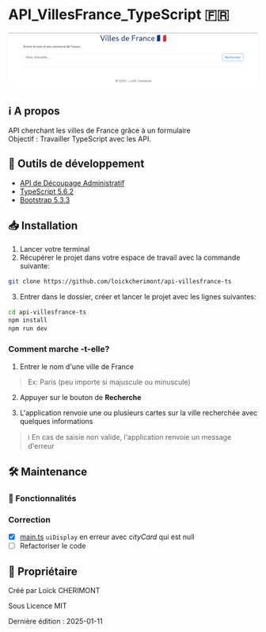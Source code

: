 # API_VillesFrance_TypeScript :fr:

<!-- replace this sample image by an app screenshot -->
![Avant gout de l'appli.](/github/main-screen.png)


## :information_source: A propos  

API cherchant les villes de France grâce à un formulaire  
Objectif : Travailler TypeScript avec les API.


## :wrench: Outils de développement
- [API de Découpage Administratif](https://api.gouv.fr/documentation/api-geo 'Site officiel des API du Gouvernement Français')
- [TypeScript 5.6.2](https://www.typescriptlang.org/ 'Site officiel de TypeScript') 
- [Bootstrap 5.3.3](https://getbootstrap.com/ 'Site officiel de Bootstrap')


<!-- ### Prérequis -->


## :inbox_tray: Installation

1. Lancer votre terminal
2. Récupérer le projet dans votre espace de travail avec la commande suivante:
```bash
git clone https://github.com/loickcherimont/api-villesfrance-ts
```
3. Entrer dans le dossier, créer et lancer le projet avec les lignes suivantes:
```bash
cd api-villesfrance-ts
npm install
npm run dev
```


### Comment marche -t-elle?

1. Entrer le nom d'une ville de France

> Ex: Paris (peu importe si majuscule ou minuscule)

2. Appuyer sur le bouton de **Recherche**

3. L'application renvoie une ou plusieurs cartes sur la ville recherchée avec quelques informations

> :information_source: En cas de saisie non valide, l'application renvoie un message d'erreur

## :hammer_and_wrench: Maintenance
### :rocket: Fonctionnalités

### Correction
- [x] [main.ts](./src/main.ts) `uiDisplay` en erreur avec *cityCard* qui est null
- [ ] Refactoriser le code
<!-- 

FOR NEXT UPDATES! (March 2025)
### API en elle-même :gear:
- mettre une image de la ville dans le cadre (autre APi?)
- Implémenter un mode dark
- Mettre en carré/grille les résultats
- remplacer le message rouge agressif par un message doux "Aucune ville retrouvée. Réessayer" à la place des grilles si les résultats sont vides
- Si l'APi n'est pas joignable afficher un message à l'utilisateur

- [ ] Si en France, afficher par défaut la ville de l'utilisateur

#### Prioritaires :warning:
- [ ] Permettre à l'utilisateur d'entrer des valeurs sans accents

### Structurer le code
- [ ] Scinder la fonction `getCityInformations` en d'autres fonctions (trop de logiques!)


 -->


## :key: Propriétaire

Créé par Loïck CHERIMONT  

Sous Licence MIT  

Dernière édition : 2025-01-11
